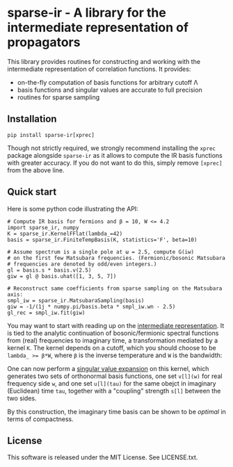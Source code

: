 sparse-ir - A library for the intermediate representation of propagators
=======================================================================
This library provides routines for constructing and working with the
intermediate representation of correlation functions.  It provides:

 - on-the-fly computation of basis functions for arbitrary cutoff Λ
 - basis functions and singular values are accurate to full precision
 - routines for sparse sampling

Installation
------------

    pip install sparse-ir[xprec]

Though not strictly required, we strongly recommend installing the `xprec`
package alongside `sparse-ir` as it allows to compute the IR basis functions
with greater accuracy.  If you do not want to do this, simply remove `[xprec]`
from the above line.

Quick start
-----------
Here is some python code illustrating the API:

    # Compute IR basis for fermions and β = 10, W <= 4.2
    import sparse_ir, numpy
    K = sparse_ir.KernelFFlat(lambda_=42)
    basis = sparse_ir.FiniteTempBasis(K, statistics='F', beta=10)

    # Assume spectrum is a single pole at ω = 2.5, compute G(iw)
    # on the first few Matsubara frequencies. (Fermionic/bosonic Matsubara
    # frequencies are denoted by odd/even integers.)
    gl = basis.s * basis.v(2.5)
    giw = gl @ basis.uhat([1, 3, 5, 7])

    # Reconstruct same coefficients from sparse sampling on the Matsubara axis:
    smpl_iw = sparse_ir.MatsubaraSampling(basis)
    giw = -1/(1j * numpy.pi/basis.beta * smpl_iw.wn - 2.5)
    gl_rec = smpl_iw.fit(giw)

You may want to start with reading up on the [intermediate representation].
It is tied to the analytic continuation of bosonic/fermionic spectral
functions from (real) frequencies to imaginary time, a transformation mediated
by a kernel `K`.  The kernel depends on a cutoff, which you should choose to be
`lambda_ >= β*W`, where `β` is the inverse temperature and `W` is the bandwidth:

One can now perform a [singular value expansion] on this kernel, which
generates two sets of orthonormal basis functions, one set `v[l](w)` for
real frequency side `w`, and one set `u[l](tau)` for the same obejct in
imaginary (Euclidean) time `tau`, together with a "coupling" strength `s[l]`
between the two sides.

By this construction, the imaginary time basis can be shown to be *optimal* in
terms of compactness.


[intermediate representation]: https://arxiv.org/abs/2106.12685
[singular value expansion]: https://en.wikipedia.org/wiki/Singular_value_decomposition

License
-------
This software is released under the MIT License.  See LICENSE.txt.
